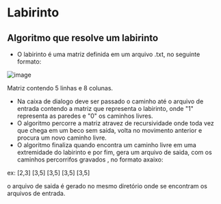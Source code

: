 # Labirinto
## Algoritmo que resolve um labirinto

- O labirinto é uma matriz definida em um arquivo .txt, no seguinte formato:

 ![image](https://github.com/euFilpeSilva/Labirinto/assets/79103757/536e4e8b-6e54-42b9-9d4f-5561bfb2b5ba)

 
 Matriz contendo 5 linhas e 8 colunas.


- Na caixa de dialogo deve ser passado o caminho até o arquivo de entrada contendo a matriz que representa o labirinto, onde "1" representa as paredes e "0" os caminhos livres.
- O algoritmo percorre a matriz atravez de recursividade onde toda vez que chega em um beco sem saida, volta no movimento anterior e procura um novo caminho livre.
- O algoritmo finaliza quando encontra um caminho livre em uma extremidade do labirinto e por fim, gera um arquivo de saida, com os caminhos percorrifos gravados , no formato axaixo:
 
 ex:
  [2,3]
  [3,5]
  [3,5]
  [3,5]
  [3,5]
  
  o arquivo de saida é gerado no mesmo diretório onde se encontram os arquivos de entrada.
